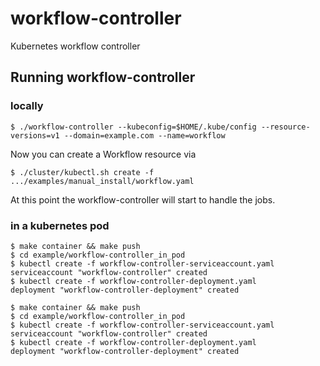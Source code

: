 # workflow-controller
Kubernetes workflow controller

## Running workflow-controller

### locally

```shell
$ ./workflow-controller --kubeconfig=$HOME/.kube/config --resource-versions=v1 --domain=example.com --name=workflow
```

Now you can create a Workflow resource via

```shell
$ ./cluster/kubectl.sh create -f .../examples/manual_install/workflow.yaml
```

At this point the workflow-controller will start to handle the jobs.


### in a kubernetes pod

```shell
$ make container && make push
$ cd example/workflow-controller_in_pod
$ kubectl create -f workflow-controller-serviceaccount.yaml
serviceaccount "workflow-controller" created
$ kubectl create -f workflow-controller-deployment.yaml
deployment "workflow-controller-deployment" created
```


```shell
$ make container && make push
$ cd example/workflow-controller_in_pod
$ kubectl create -f workflow-controller-serviceaccount.yaml
serviceaccount "workflow-controller" created
$ kubectl create -f workflow-controller-deployment.yaml
deployment "workflow-controller-deployment" created
```